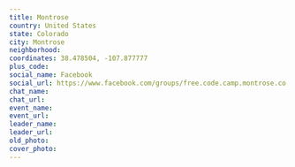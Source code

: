 ```yaml
---
title: Montrose
country: United States
state: Colorado
city: Montrose
neighborhood: 
coordinates: 38.478504, -107.877777
plus_code:
social_name: Facebook
social_url: https://www.facebook.com/groups/free.code.camp.montrose.co
chat_name:
chat_url:
event_name:
event_url:
leader_name:
leader_url:
old_photo: 
cover_photo:
---
```

